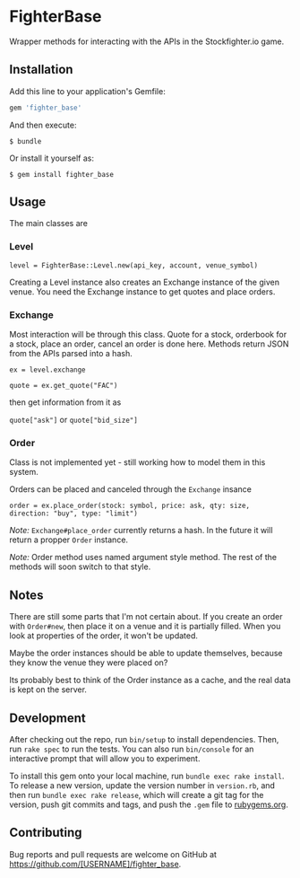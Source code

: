 # FighterBase

Wrapper methods for interacting with the APIs in the Stockfighter.io game.

## Installation

Add this line to your application's Gemfile:

```ruby
gem 'fighter_base'
```

And then execute:

    $ bundle

Or install it yourself as:

    $ gem install fighter_base

## Usage

The main classes are 

### Level

`level = FighterBase::Level.new(api_key, account, venue_symbol)`

Creating a Level instance also creates an Exchange instance of the given venue. You need the Exchange instance to get quotes and place orders.

### Exchange

Most interaction will be through this class. Quote for a stock, orderbook for a stock, place an order, cancel an order is done here. Methods return JSON from the APIs parsed into a hash.

`ex = level.exchange`

`quote = ex.get_quote("FAC")`

then get information from it as

`quote["ask"]` or `quote["bid_size"]`

### Order

Class is not implemented yet - still working how to model them in this system.

Orders can be placed and canceled through the `Exchange` insance

`order = ex.place_order(stock: symbol, price: ask, qty: size, direction: "buy", type: "limit")`

_Note:_ `Exchange#place_order` currently returns a hash. In the future it will return a propper `Order` instance.

_Note:_ Order method uses named argument style method. The rest of the methods will soon switch to that style.

## Notes

There are still some parts that I'm not certain about. If you create an order with `Order#new`, then place it on a venue and it is partially filled. When you look at properties of the order, it won't be updated.

Maybe the order instances should be able to update themselves, because they know the venue they were placed on?

Its probably best to think of the Order instance as a cache, and the real data is kept on the server.

## Development

After checking out the repo, run `bin/setup` to install dependencies. Then, run `rake spec` to run the tests. You can also run `bin/console` for an interactive prompt that will allow you to experiment.

To install this gem onto your local machine, run `bundle exec rake install`. To release a new version, update the version number in `version.rb`, and then run `bundle exec rake release`, which will create a git tag for the version, push git commits and tags, and push the `.gem` file to [rubygems.org](https://rubygems.org).

## Contributing

Bug reports and pull requests are welcome on GitHub at https://github.com/[USERNAME]/fighter_base.

